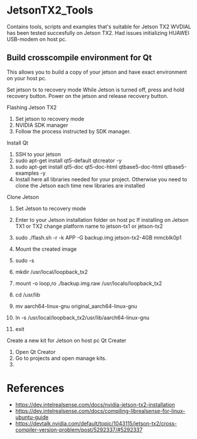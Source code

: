 # JetsonTX2_Tools
Contains tools, scripts and examples that's suitable for Jetson TX2
WVDIAL has been tested succesfully on Jetson TX2. Had issues initializing HUAWEI USB-modem on host pc.

## Build crosscompile environment for Qt
This allows you to build a copy of your jetson and have exact environment on your host pc. 

Set jetson tx to recovery mode
While Jetson is turned off, press and hold recovery button. Power on the jetson and release recovery button.

Flashing Jetson TX2
1. Set jetson to recovery mode
2. NVIDIA SDK manager
3. Follow the process instructed by SDK manager.

Install Qt
1. SSH to your jetson
2. sudo apt-get install qt5-default qtcreator -y
3. sudo apt-get install qt5-doc qt5-doc-html qtbase5-doc-html qtbase5-examples -y
4. Install here all libraries needed for your project. Otherwise you need to clone the Jetson each time new libraries are installed

Clone Jetson
1. Set Jetson to recovery mode
2. Enter to your Jetson installation folder on host pc
If installing on Jetson TX1 or TX2 change platform name to jetson-tx1 or jetson-tx2
3. sudo ./flash.sh -r -k APP -G backup.img jetson-tx2-4GB mmcblk0p1 


1. Mount the created image
2. sudo -s
3. mkdir /usr/local/loopback_tx2
4. mount -o loop,ro ./backup.img.raw /usr/localo/loopback_tx2
5. cd /usr/lib
6. mv aarch64-linux-gnu original_aarch64-linux-gnu
4. ln -s /usr/local/loopback_tx2/usr/lib/aarch64-linux-gnu
4. exit

Create a new kit for Jetson on host pc Qt Creater
1. Open Qt Creator
2. Go to projects and open manage kits.
3. 
 
# References
- https://dev.intelrealsense.com/docs/nvidia-jetson-tx2-installation
- https://dev.intelrealsense.com/docs/compiling-librealsense-for-linux-ubuntu-guide
- https://devtalk.nvidia.com/default/topic/1043115/jetson-tx2/cross-compiler-version-problem/post/5292337/#5292337
